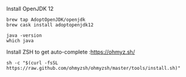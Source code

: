 Install OpenJDK 12
```
brew tap AdoptOpenJDK/openjdk
brew cask install adoptopenjdk12

java -version
which java
```


Install ZSH to get auto-complete :https://ohmyz.sh/
```
sh -c "$(curl -fsSL https://raw.github.com/ohmyzsh/ohmyzsh/master/tools/install.sh)"
```
